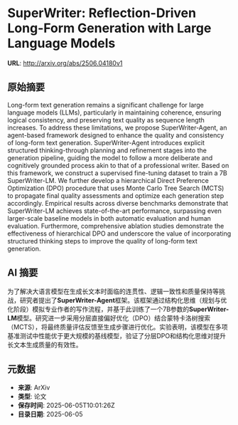 # SuperWriter: Reflection-Driven Long-Form Generation with Large Language Models

**URL**: http://arxiv.org/abs/2506.04180v1

## 原始摘要

Long-form text generation remains a significant challenge for large language
models (LLMs), particularly in maintaining coherence, ensuring logical
consistency, and preserving text quality as sequence length increases. To
address these limitations, we propose SuperWriter-Agent, an agent-based
framework designed to enhance the quality and consistency of long-form text
generation. SuperWriter-Agent introduces explicit structured thinking-through
planning and refinement stages into the generation pipeline, guiding the model
to follow a more deliberate and cognitively grounded process akin to that of a
professional writer. Based on this framework, we construct a supervised
fine-tuning dataset to train a 7B SuperWriter-LM. We further develop a
hierarchical Direct Preference Optimization (DPO) procedure that uses Monte
Carlo Tree Search (MCTS) to propagate final quality assessments and optimize
each generation step accordingly. Empirical results across diverse benchmarks
demonstrate that SuperWriter-LM achieves state-of-the-art performance,
surpassing even larger-scale baseline models in both automatic evaluation and
human evaluation. Furthermore, comprehensive ablation studies demonstrate the
effectiveness of hierarchical DPO and underscore the value of incorporating
structured thinking steps to improve the quality of long-form text generation.


## AI 摘要

为了解决大语言模型在生成长文本时面临的连贯性、逻辑一致性和质量保持等挑战，研究者提出了**SuperWriter-Agent**框架。该框架通过结构化思维（规划与优化阶段）模拟专业作者的写作流程，并基于此训练了一个7B参数的**SuperWriter-LM**模型。研究进一步采用分层直接偏好优化（DPO）结合蒙特卡洛树搜索（MCTS），将最终质量评估反馈至生成步骤进行优化。实验表明，该模型在多项基准测试中性能优于更大规模的基线模型，验证了分层DPO和结构化思维对提升长文本生成质量的有效性。

## 元数据

- **来源**: ArXiv
- **类型**: 论文
- **保存时间**: 2025-06-05T10:01:26Z
- **目录日期**: 2025-06-05
